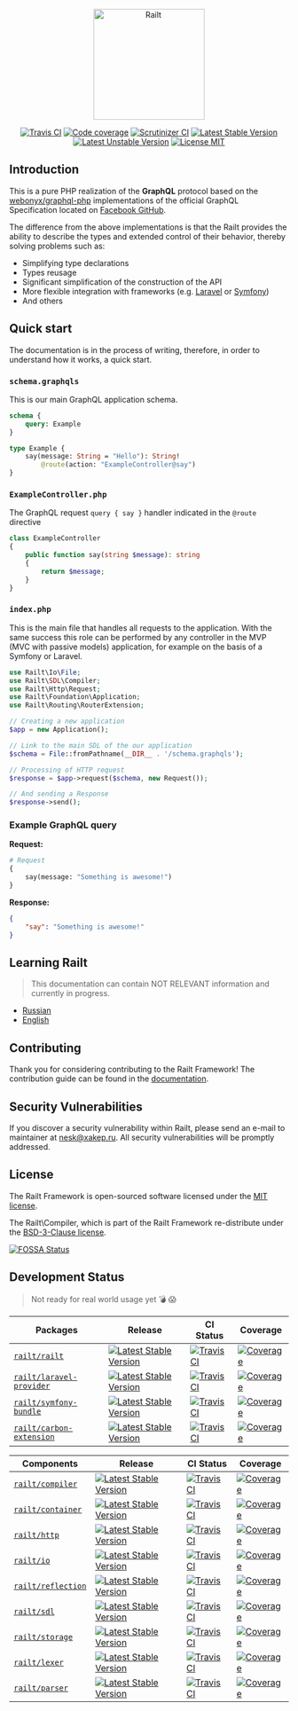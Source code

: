 <p align="center">
    <img src="https://railt.org/images/logo-dark.svg" width="200" alt="Railt" />
</p>

<p align="center">
    <a href="https://travis-ci.org/railt/railt"><img src="https://travis-ci.org/railt/railt.svg?branch=master" alt="Travis CI" /></a>
    <a href="https://scrutinizer-ci.com/g/railt/railt/?branch=master"><img src="https://scrutinizer-ci.com/g/railt/railt/badges/coverage.png?b=master" alt="Code coverage" /></a>
    <a href="https://scrutinizer-ci.com/g/railt/railt/?branch=master"><img src="https://scrutinizer-ci.com/g/railt/railt/badges/quality-score.png?b=master" alt="Scrutinizer CI" /></a>
    <a href="https://packagist.org/packages/railt/railt"><img src="https://poser.pugx.org/railt/railt/version" alt="Latest Stable Version"></a>
    <a href="https://packagist.org/packages/railt/railt"><img src="https://poser.pugx.org/railt/railt/v/unstable" alt="Latest Unstable Version"></a>
    <a href="https://raw.githubusercontent.com/railt/railt/master/LICENSE.md"><img src="https://poser.pugx.org/railt/railt/license" alt="License MIT"></a>
</p>

## Introduction

This is a pure PHP realization of the **GraphQL** protocol based on the 
[webonyx/graphql-php](https://github.com/webonyx/graphql-php#fields) 
implementations of the official GraphQL Specification 
located on [Facebook GitHub](http://facebook.github.io/graphql/).

The difference from the above implementations is that the Railt provides the 
ability to describe the types and extended control of their behavior, 
thereby solving problems such as:

- Simplifying type declarations
- Types reusage
- Significant simplification of the construction of the API
- More flexible integration with frameworks (e.g. 
[Laravel](https://github.com/laravel/framework) or [Symfony](https://github.com/symfony/symfony))
- And others

## Quick start

The documentation is in the process of writing, therefore, 
in order to understand how it works, a quick start.

### `schema.graphqls`

This is our main GraphQL application schema.

```graphql
schema {
    query: Example
}

type Example {
    say(message: String = "Hello"): String! 
        @route(action: "ExampleController@say")
}
```

### `ExampleController.php`

The GraphQL request `query { say }` handler indicated in the `@route` directive

```php
class ExampleController
{
    public function say(string $message): string
    {
        return $message;
    }
}
```

### `index.php`

This is the main file that handles all requests to the application. 
With the same success this role can be performed by any controller 
in the MVP (MVC with passive models) application, for example on 
the basis of a Symfony or Laravel.

```php
use Railt\Io\File;
use Railt\SDL\Compiler;
use Railt\Http\Request;
use Railt\Foundation\Application;
use Railt\Routing\RouterExtension;

// Creating a new application
$app = new Application();

// Link to the main SDL of the our application
$schema = File::fromPathname(__DIR__ . '/schema.graphqls');

// Processing of HTTP request
$response = $app->request($schema, new Request());

// And sending a Response
$response->send();
```

### Example GraphQL query

**Request:**

```graphql
# Request
{
    say(message: "Something is awesome!")
}
```

**Response:**

```json
{
    "say": "Something is awesome!"
}
```

## Learning Railt

> This documentation can contain NOT RELEVANT information and currently in progress.

- [Russian](https://ru.railt.org)
- [English](https://en.railt.org)

## Contributing

Thank you for considering contributing to the Railt Framework! 
The contribution guide can be found in the [documentation](https://railt.org/docs/contributions).

## Security Vulnerabilities

If you discover a security vulnerability within Railt, please send an e-mail to maintainer 
at nesk@xakep.ru. All security vulnerabilities will be promptly addressed.

## License

The Railt Framework is open-sourced software licensed under 
the [MIT license](https://opensource.org/licenses/MIT).

The Railt\Compiler, which is part of the Railt Framework re-distribute 
under the [BSD-3-Clause license](https://opensource.org/licenses/BSD-3-Clause).


[![FOSSA Status](https://app.fossa.io/api/projects/git%2Bgithub.com%2Frailt%2Frailt.svg?type=large)](https://app.fossa.io/projects/git%2Bgithub.com%2Frailt%2Frailt?ref=badge_large)

## Development Status

> Not ready for real world usage yet :bomb: :scream:

| Packages                                                               | Release                                                                                                                                  | CI Status                                                                                                                     | Coverage                                                                                                                                                            |
|------------------------------------------------------------------------|------------------------------------------------------------------------------------------------------------------------------------------|-------------------------------------------------------------------------------------------------------------------------------|---------------------------------------------------------------------------------------------------------------------------------------------------------------------|
| [`railt/railt`](https://github.com/railt/railt)                        | [![Latest Stable Version](https://poser.pugx.org/railt/railt/version)](https://packagist.org/packages/railt/railt)                       | [![Travis CI](https://travis-ci.org/railt/railt.svg?branch=master)](https://travis-ci.org/railt/railt)                        | [![Coverage](https://scrutinizer-ci.com/g/railt/railt/badges/coverage.png?b=master)](https://scrutinizer-ci.com/g/railt/railt/?branch=master)                       |
| [`railt/laravel-provider`](https://github.com/railt/laravel-provider)  | [![Latest Stable Version](https://poser.pugx.org/railt/laravel-provider/version)](https://packagist.org/packages/railt/laravel-provider) | [![Travis CI](https://travis-ci.org/railt/laravel-provider.svg?branch=master)](https://travis-ci.org/railt/laravel-provider)  | [![Coverage](https://scrutinizer-ci.com/g/railt/laravel-provider/badges/coverage.png?b=master)](https://scrutinizer-ci.com/g/railt/laravel-provider/?branch=master) |
| [`railt/symfony-bundle`](https://github.com/railt/symfony-bundle)      | [![Latest Stable Version](https://poser.pugx.org/railt/symfony-bundle/version)](https://packagist.org/packages/railt/symfony-bundle)     | [![Travis CI](https://travis-ci.org/railt/symfony-bundle.svg?branch=master)](https://travis-ci.org/railt/symfony-bundle)      | [![Coverage](https://scrutinizer-ci.com/g/railt/symfony-bundle/badges/coverage.png?b=master)](https://scrutinizer-ci.com/g/railt/symfony-bundle/?branch=master)     |
| [`railt/carbon-extension`](https://github.com/railt/carbon-extension)  | [![Latest Stable Version](https://poser.pugx.org/railt/carbon-extension/version)](https://packagist.org/packages/railt/carbon-extension) | [![Travis CI](https://travis-ci.org/railt/carbon-extension.svg?branch=master)](https://travis-ci.org/railt/carbon-extension)  | [![Coverage](https://scrutinizer-ci.com/g/railt/carbon-extension/badges/coverage.png?b=master)](https://scrutinizer-ci.com/g/railt/carbon-extension/?branch=master) |

| Components                                                             | Release                                                                                                                                  | CI Status                                                                                                                     | Coverage                                                                                                                                                            |
|------------------------------------------------------------------------|------------------------------------------------------------------------------------------------------------------------------------------|-------------------------------------------------------------------------------------------------------------------------------|---------------------------------------------------------------------------------------------------------------------------------------------------------------------|
| [`railt/compiler`](https://github.com/railt/compiler)                  | [![Latest Stable Version](https://poser.pugx.org/railt/compiler/version)](https://packagist.org/packages/railt/compiler)                 | [![Travis CI](https://travis-ci.org/railt/compiler.svg?branch=master)](https://travis-ci.org/railt/compiler)                  | [![Coverage](https://scrutinizer-ci.com/g/railt/compiler/badges/coverage.png?b=master)](https://scrutinizer-ci.com/g/railt/compiler/?branch=master)                 |
| [`railt/container`](https://github.com/railt/container)                | [![Latest Stable Version](https://poser.pugx.org/railt/container/version)](https://packagist.org/packages/railt/container)               | [![Travis CI](https://travis-ci.org/railt/container.svg?branch=master)](https://travis-ci.org/railt/container)                | [![Coverage](https://scrutinizer-ci.com/g/railt/container/badges/coverage.png?b=master)](https://scrutinizer-ci.com/g/railt/container/?branch=master)               |
| [`railt/http`](https://github.com/railt/http)                          | [![Latest Stable Version](https://poser.pugx.org/railt/http/version)](https://packagist.org/packages/railt/http)                         | [![Travis CI](https://travis-ci.org/railt/http.svg?branch=master)](https://travis-ci.org/railt/http)                          | [![Coverage](https://scrutinizer-ci.com/g/railt/http/badges/coverage.png?b=master)](https://scrutinizer-ci.com/g/railt/http/?branch=master)                         |
| [`railt/io`](https://github.com/railt/io)                              | [![Latest Stable Version](https://poser.pugx.org/railt/io/version)](https://packagist.org/packages/railt/io)                             | [![Travis CI](https://travis-ci.org/railt/io.svg?branch=master)](https://travis-ci.org/railt/io)                              | [![Coverage](https://scrutinizer-ci.com/g/railt/io/badges/coverage.png?b=master)](https://scrutinizer-ci.com/g/railt/io/?branch=master)                             |
| [`railt/reflection`](https://github.com/railt/reflection)              | [![Latest Stable Version](https://poser.pugx.org/railt/reflection/version)](https://packagist.org/packages/railt/reflection)             | [![Travis CI](https://travis-ci.org/railt/reflection.svg?branch=master)](https://travis-ci.org/railt/reflection)              | [![Coverage](https://scrutinizer-ci.com/g/railt/reflection/badges/coverage.png?b=master)](https://scrutinizer-ci.com/g/railt/reflection/?branch=master)             |
| [`railt/sdl`](https://github.com/railt/sdl)                            | [![Latest Stable Version](https://poser.pugx.org/railt/sdl/version)](https://packagist.org/packages/railt/sdl)                           | [![Travis CI](https://travis-ci.org/railt/sdl.svg?branch=master)](https://travis-ci.org/railt/sdl)                            | [![Coverage](https://scrutinizer-ci.com/g/railt/sdl/badges/coverage.png?b=master)](https://scrutinizer-ci.com/g/railt/sdl/?branch=master)                           |
| [`railt/storage`](https://github.com/railt/storage)                    | [![Latest Stable Version](https://poser.pugx.org/railt/storage/version)](https://packagist.org/packages/railt/storage)                   | [![Travis CI](https://travis-ci.org/railt/storage.svg?branch=master)](https://travis-ci.org/railt/storage)                    | [![Coverage](https://scrutinizer-ci.com/g/railt/storage/badges/coverage.png?b=master)](https://scrutinizer-ci.com/g/railt/storage/?branch=master)                   |
| [`railt/lexer`](https://github.com/railt/lexer)                    | [![Latest Stable Version](https://poser.pugx.org/railt/lexer/version)](https://packagist.org/packages/railt/lexer)                   | [![Travis CI](https://travis-ci.org/railt/lexer.svg?branch=master)](https://travis-ci.org/railt/lexer)                    | [![Coverage](https://scrutinizer-ci.com/g/railt/lexer/badges/coverage.png?b=master)](https://scrutinizer-ci.com/g/railt/lexer/?branch=master)                   |
| [`railt/parser`](https://github.com/railt/parser)                    | [![Latest Stable Version](https://poser.pugx.org/railt/parser/version)](https://packagist.org/packages/railt/parser)                   | [![Travis CI](https://travis-ci.org/railt/parser.svg?branch=master)](https://travis-ci.org/railt/parser)                    | [![Coverage](https://scrutinizer-ci.com/g/railt/parser/badges/coverage.png?b=master)](https://scrutinizer-ci.com/g/railt/parser/?branch=master)                   |
